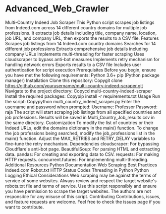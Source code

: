 # Advanced_Web_Crawler
 Multi-Country Indeed Job Scraper This Python script scrapes job listings from Indeed.com across 14 different country domains for multiple job professions. It extracts job details including title, company name, location, job URL, and company URL, then exports the results to a CSV file. Features  Scrapes job listings from 14 Indeed.com country domains Searches for 14 different job professions Extracts comprehensive job details including company URLs Implements multi-threading for faster scraping Uses cloudscraper to bypass anti-bot measures Implements retry mechanism for handling network errors Exports results to a CSV file Includes user authentication for script execution  Prerequisites Before you begin, ensure you have met the following requirements:  Python 3.6+ pip (Python package manager)  Installation  Clone this repository: Copygit clone https://github.com/yourusername/multi-country-indeed-scraper.git  Navigate to the project directory: Copycd multi-country-indeed-scraper  Install the required packages: Copypip install -r requirements.txt   Usage  Run the script: Copypython multi_country_indeed_scraper.py  Enter the username and password when prompted:  Username: Professor Password: raja   The script will start scraping job listings from all specified countries and job professions. Results will be saved in Multi_Country_Job_results.csv in the same directory.  Customization  To modify the list of countries or their Indeed URLs, edit the domains dictionary in the main() function. To change the job professions being searched, modify the job_professions list in the main() function. Adjust the MAX_RETRIES and RETRY_DELAY variables to fine-tune the retry mechanism.  Dependencies  cloudscraper: For bypassing Cloudflare's anti-bot page. BeautifulSoup: For parsing HTML and extracting data. pandas: For creating and exporting data to CSV. requests: For making HTTP requests. concurrent.futures: For implementing multi-threading.  Additional Resources  Python Documentation Web Scraping Best Practices Indeed.com Robot.txt HTTP Status Codes Threading in Python Python Logging  Ethical Considerations Web scraping may be against the terms of service of some websites. Always review and respect the target website's robots.txt file and terms of service. Use this script responsibly and ensure you have permission to scrape the target websites. The authors are not responsible for any misuse of this script. Contributing Contributions, issues, and feature requests are welcome. Feel free to check the issues page if you want to contribute.
